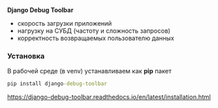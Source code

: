 **Django Debug Toolbar**
* скорость загрузки приложений
* нагрузку на СУБД (частоту и сложность запросов)
* корректность возвращаемых пользователю данных
### Установка
В рабочей среде (в venv) устанавливаем как **pip** пакет
```cmd
pip install django-debug-toolbar
```
https://django-debug-toolbar.readthedocs.io/en/latest/installation.html
###
###
###